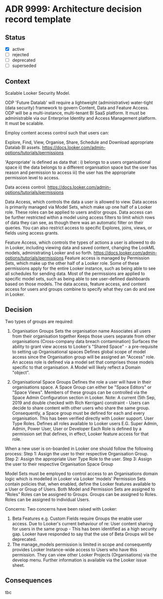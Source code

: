 <!-- File format adr/adr-9999-project-keyword-2019-04-04.md -->

# ADR 9999: Architecture decision record template

## Status

- [x] active
- [ ] rejected
- [ ] deprecated
- [ ] superseded

## Context

Scalable Looker Security Model.

ODP 'Future Datalab' will require a lightweight (administrative) water-tight (data security) framework to govern Content, Data and Feature Access.
ODP will be a multi-instance, multi-tenant BI SaaS platform. 
It must be administrable via our Enterprise Identity and Access Management platform.
It must be scalable.

Employ content access control such that users can:

Explore,
Find,
View,
Organise,
Share,
Schedule and 
Download appropriate Datalab BI assets. 
https://docs.looker.com/admin-options/tutorials/permissions

'Appropriate' is defined as data that : i) belongs to a users organisational space ii) the data belongs to a different organisation space but the user has reason and permission to access iii) the user has the appropriate permission level to access.

Data access control:
https://docs.looker.com/admin-options/tutorials/permissions

Data Access, which controls the data a user is allowed to view. Data access is primarily managed via Model Sets, which make up one half of a Looker role.
These roles can be applied to users and/or groups.
Data access can be further restricted within a model using access filters to limit which rows of data they can see, as though there was an automatic filter on their queries.
You can also restrict access to specific Explores, joins, views, or fields using access grants.

Feature Access, which controls the types of actions a user is allowed to do in Looker, including viewing data and saved content, changing the LookML models, administrating Looker and so forth. https://docs.looker.com/admin-options/tutorials/permissions Feature access is managed by Permission Sets, which make up the other half of a Looker role. Some of these permissions apply for the entire Looker instance, such as being able to see all schedules for sending data. Most of the permissions are applied to specific model sets, such as being able to see user-defined dashboards based on those models. The data access, feature access, and content access for users and groups combine to specify what they can do and see in Looker.

## Decision

Two types of groups are required:

1. Organisation Groups
Sets the organisation name
Associates all users from their organisation together
Keeps those users separate from other organisations (Cross-company data breach contamination)
Surfaces the ability to grant view access to Looker's "Shared Space" - a pre-requisite to setting up Organisational spaces
Defines global scope of model access since the Organisation group will be assigned an "Access" role. An access role is defined via a model set that comprises those models specific to that organisation. A Model will likely reflect a Domain "object".

2. Organisational Space Groups
Defines the role a user will have in their organisations space. A Space Group can either be "Space Editors" or "Space Views". Members of these groups can be controlled via the Space Admin Configuration section in Looker.
Note: A current (5th Sep, 2019 and double checked with Rich Kerrigan) constraint - Users can decide to share content with other users who share the same group. Consequently, a Space group must be defined for each and every organisation. This has been verified directly with Looker support.
User Type Roles.
Defines all roles available to Looker users E.G. Super Admin, Admin, Power User, User or Developer
Each Role is defined by a permission set that defines, in effect, Looker feature access for that role.

When a new user is on-boarded in Looker one should follow the following process:
Step 1: Assign the user to their respective Organisation Group.
Step 2: Assign the appropriate User Type Role to the user.
Step 3: Assign the user to their respective Organisation Space Group

Model Sets must be employed to control access to an Organisations domain logic which is modelled in Looker via Looker 'models'
Permission Sets contain policies that, when enabled, define the Looker features available to a User or Group of Users.
Both Model and Permission Sets are assigned to "Roles"
Roles can be assigned to Groups. Groups can be assigned to Roles. Roles can be assigned to individual Users.

Concerns:
Two concerns have been raised with Looker:

1. Beta Features e.g. Custom Fields require Groups the enable user access. Due to Looker's current behaviour of re: User content sharing for users in the same group - This has been identified as a high security gap. Looker have responded to say that the use of Beta Groups will be deprecated.
2. The manage_models permission is limited in scope and consequently provides Looker Instance-wide access to Users who have this permission. They can view other Looker Projects (Organisations) via the develop menu. Further information is available via the Looker issue sheet.

## Consequences

tbc
